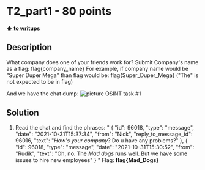 # T2_part1 - 80 points

**[⬆ to writups](../../README.md)**

## Description

What company does one of your friends work for? Submit Company's name as a flag: flag{company_name} For example, if company name would be "Super Duper Mega" than flag would be: flag{Super_Duper_Mega} ("The" is not expected to be in flag)


And we have the chat dump:
![picture OSINT task #1](./download.jfif)

## Solution

1.  Read the chat and find the phrases: "
{
   "id": 96018,
   "type": "message",
   "date": "2021-10-31T15:37:34",
   "from": "Nick",
      "reply_to_message_id": 96016,
   "text": "*How's your company*? Do u have any problems?"
  },
  {
   "id": 96018,
   "type": "message",
   "date": "2021-10-31T15:30:52",
   "from": "Rudik",
   "text": "Oh, no. The *Mad dogs* runs well. But we have some issues to hire new employees"
  }
  "
Flag: **flag{Mad_Dogs}**
